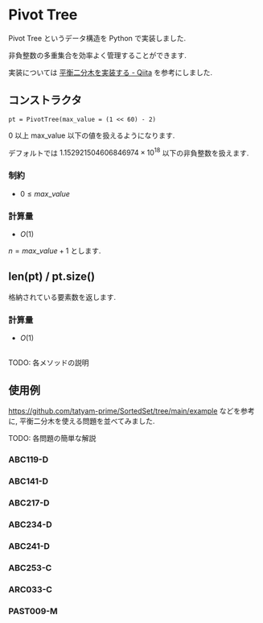 # Pivot Tree
Pivot Tree というデータ構造を Python で実装しました.

非負整数の多重集合を効率よく管理することができます.

実装については [平衡二分木を実装する - Qiita](https://qiita.com/Kiri8128/items/6256f8559f0026485d90) を参考にしました.

## コンストラクタ
```Python3
pt = PivotTree(max_value = (1 << 60) - 2)
```
0 以上 max_value 以下の値を扱えるようになります.

デフォルトでは $1.152921504606846974 \times 10^{18}$ 以下の非負整数を扱えます.

### 制約
- $0 \leq max \_ value$

### 計算量
- $O(1)$

$n = max \_ value + 1$ とします.

## len(pt) / pt.size()
格納されている要素数を返します.

### 計算量
- $O(1)$

## 
TODO: 各メソッドの説明

## 使用例
https://github.com/tatyam-prime/SortedSet/tree/main/example
などを参考に, 平衡二分木を使える問題を並べてみました.

TODO: 各問題の簡単な解説

### ABC119-D

### ABC141-D

### ABC217-D

### ABC234-D

### ABC241-D

### ABC253-C

### ARC033-C

### PAST009-M
